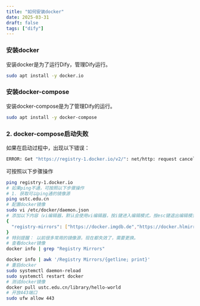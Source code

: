 ```yaml
---
title: "如何安装docker"
date: 2025-03-31
draft: false
tags: ["dify"]
---
```


### 安装docker
安装docker是为了运行Dify，管理Dify运行。
```bash
sudo apt install -y docker.io
```

### 安装docker-compose
安装docker-compose是为了管理Dify的运行。
```bash
sudo apt install -y docker-compose
```



### 2. docker-compose启动失败

如果在启动过程中，出现以下错误：

```bash
ERROR: Get "https://registry-1.docker.io/v2/": net/http: request canceled while waiting for connection (Client.Timeout exceeded while awaiting headers)
```
可按照以下步骤操作
```bash
ping registry-1.docker.io 
# 如果ping不通，可按照以下步骤操作
# 1. 获取可以ping通的镜像源
ping ustc.edu.cn 
# 配置docker镜像
sudo vi /etc/docker/daemon.json
# 添加以下内容（vi编辑器，默认会使用vi编辑器，按i键进入编辑模式，按esc键退出编辑模式，按:wq键保存并退出）
{
  "registry-mirrors": ["https://docker.imgdb.de","https://docker.hlmirror.com"]
}
# 特别提醒： 以前很多常用的镜像源，现在都失效了，需要更换。
# 查看docker镜像
docker info | grep "Registry Mirrors"

docker info | awk '/Registry Mirrors/{getline; print}'
# 重启docker
sudo systemctl daemon-reload
sudo systemctl restart docker
# 测试docker镜像
docker pull ustc.edu.cn/library/hello-world
# 开放443端口
sudo ufw allow 443
```
